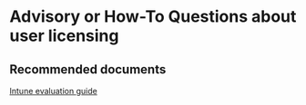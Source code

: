 <properties
	pageTitle="Advisory or How-To Questions about user licensing"
	description="Advisory or How-To Questions about user licensing"
	service="microsoft.intune"
	resource="intune"
	authors="mackie1604"
	displayOrder=""
	selfHelpType="generic"
	supportTopicIds="32435258"
	resourceTags=""
	productPesIds="15584"
	cloudEnvironments="public"
/>

# Advisory or How-To Questions about user licensing

## **Recommended documents**

[Intune evaluation guide](https://docs.microsoft.com/intune/understand-explore/get-started-with-a-30-day-trial-of-microsoft-intune)<br>





